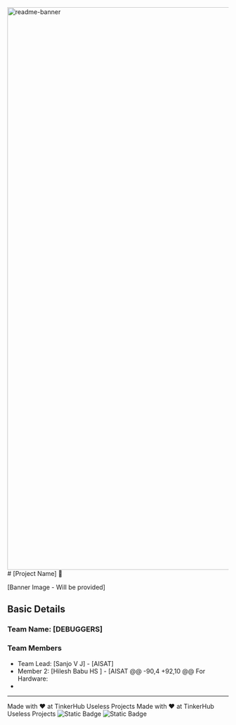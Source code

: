 <img width="1280" alt="readme-banner" src="https://github.com/user-attachments/assets/35332e92-44cb-425b-9dff-27bcf1023c6c">
# [Project Name] 🎯

[Banner Image - Will be provided]

## Basic Details
### Team Name: [DEBUGGERS]

### Team Members
- Team Lead: [Sanjo V J] - [AISAT]
- Member 2: [Hilesh Babu HS ] - [AISAT
@@ -90,4 +92,10 @@ For Hardware:
- [Ameen T A]: [support]

---
Made with ❤️ at TinkerHub Useless Projects
Made with ❤️ at TinkerHub Useless Projects 
![Static Badge](https://img.shields.io/badge/TinkerHub-24?color=%23000000&link=https%3A%2F%2Fwww.tinkerhub.org%2F)
![Static Badge](https://img.shields.io/badge/UselessProject--24-24?link=https%3A%2F%2Fwww.tinkerhub.org%2Fevents%2FQ2Q1TQKX6Q%2FUseless%2520Projects)
